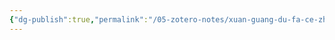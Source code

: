```yaml
---
{"dg-publish":true,"permalink":"/05-zotero-notes/xuan-guang-du-fa-ce-zhe-tang-shui-jie-fan-ying-su-lu-chang-shu-shi-yan-de-re-li-xue-tan-jiu2021/","title":"旋光度法测蔗糖水解反应速率常数实验的热力学探究","tags":["ZoteroNotes"],"noteIcon":"","created":"2025-03-06T14:51","updated":"2025-07-01T11:57"}
---
```



